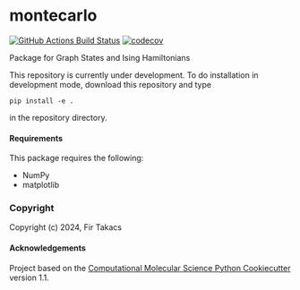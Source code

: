 montecarlo
==============================
[//]: # (Badges)
[![GitHub Actions Build Status](https://github.com/REPLACE_WITH_OWNER_ACCOUNT/montecarlo/workflows/CI/badge.svg)](https://github.com/REPLACE_WITH_OWNER_ACCOUNT/montecarlo/actions?query=workflow%3ACI)
[![codecov](https://codecov.io/gh/REPLACE_WITH_OWNER_ACCOUNT/montecarlo/branch/main/graph/badge.svg)](https://codecov.io/gh/REPLACE_WITH_OWNER_ACCOUNT/montecarlo/branch/main)


Package for Graph States and Ising Hamiltonians

This repository is currently under development. To do installation in development mode, download this repository and type

`pip install -e .`

in the repository directory.

#### Requirements

This package requires the following:
  - NumPy
  - matplotlib

### Copyright

Copyright (c) 2024, Fir Takacs


#### Acknowledgements
 
Project based on the 
[Computational Molecular Science Python Cookiecutter](https://github.com/molssi/cookiecutter-cms) version 1.1.
